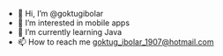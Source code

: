 - 👋 Hi, I’m @goktugibolar
- 👀 I’m interested in mobile apps 
- 🌱 I’m currently learning Java
- 📫 How to reach me goktug_ibolar_1907@hotmail.com

<!---
goktugibolar/goktugibolar is a ✨ special ✨ repository because its `README.md` (this file) appears on your GitHub profile.
You can click the Preview link to take a look at your changes.
--->
